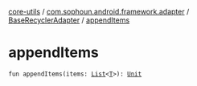 [core-utils](../../index.md) / [com.sophoun.android.framework.adapter](../index.md) / [BaseRecyclerAdapter](index.md) / [appendItems](./append-items.md)

# appendItems

`fun appendItems(items: `[`List`](https://kotlinlang.org/api/latest/jvm/stdlib/kotlin.collections/-list/index.html)`<`[`T`](index.md#T)`>): `[`Unit`](https://kotlinlang.org/api/latest/jvm/stdlib/kotlin/-unit/index.html)